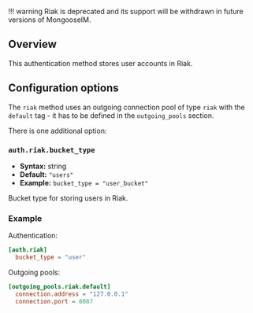 !!! warning
    Riak is deprecated and its support will be withdrawn in future versions of MongooseIM.

## Overview

This authentication method stores user accounts in Riak.

## Configuration options

The `riak` method uses an outgoing connection pool of type `riak` with the `default` tag - it has to be defined in the `outgoing_pools` section.

There is one additional option:

### `auth.riak.bucket_type`
* **Syntax:** string
* **Default:** `"users"`
* **Example:** `bucket_type = "user_bucket"`

Bucket type for storing users in Riak.

### Example

Authentication:

```toml
[auth.riak]
  bucket_type = "user"
```

Outgoing pools:

```toml
[outgoing_pools.riak.default]
  connection.address = "127.0.0.1"
  connection.port = 8087
```
